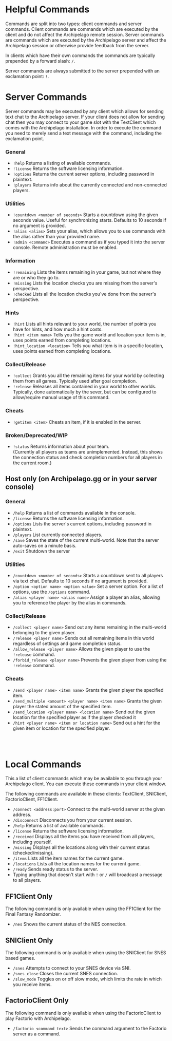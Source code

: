 # Helpful Commands

Commands are split into two types: client commands and server commands. Client commands are commands which are executed
by the client and do not affect the Archipelago remote session. Server commands are commands which are executed by the
Archipelago server and affect the Archipelago session or otherwise provide feedback from the server.

In clients which have their own commands the commands are typically prepended by a forward slash: `/`. 

Server commands are always submitted to the server prepended with an exclamation point: `!`. <br/>

# Server Commands

Server commands may be executed by any client which allows for sending text chat to the Archipelago server. If your
client does not allow for sending chat then you may connect to your game slot with the TextClient which comes with the
Archipelago installation. In order to execute the command you need to merely send a text message with the command,
including the exclamation point.

### General
- `!help` Returns a listing of available commands.
- `!license` Returns the software licensing information.
- `!options` Returns the current server options, including password in plaintext.
- `!players` Returns info about the currently connected and non-connected players.

### Utilities
- `!countdown <number of seconds>` Starts a countdown using the given seconds value. Useful for synchronizing starts.
  Defaults to 10 seconds if no argument is provided.
- `!alias <alias>` Sets your alias, which allows you to use commands with the alias rather than your provided name.
- `!admin <command>` Executes a command as if you typed it into the server console. Remote administration must be
  enabled.

### Information
- `!remaining` Lists the items remaining in your game, but not where they are or who they go to.
- `!missing` Lists the location checks you are missing from the server's perspective.
- `!checked` Lists all the location checks you've done from the server's perspective.

### Hints
- `!hint` Lists all hints relevant to your world, the number of points you have for hints, and how much a hint costs.
- `!hint <item name>` Tells you the game world and location your item is in, uses points earned from completing locations.
- `!hint_location <location>` Tells you what item is in a specific location, uses points earned from completing locations.

### Collect/Release
- `!collect` Grants you all the remaining items for your world by collecting them from all games. Typically used after 
goal completion.
- `!release` Releases all items contained in your world to other worlds. Typically, done automatically by the sever, but
can be configured to allow/require manual usage of this command.

### Cheats
- `!getitem <item>` Cheats an item, if it is enabled in the server.

### Broken/Deprecated/WIP
- `!status` Returns information about your team. <br /> (Currently all players as teams are unimplemented. Instead,
this shows the connection status and check completion numbers for all players in the current room.)


## Host only (on Archipelago.gg or in your server console)

### General
- `/help` Returns a list of commands available in the console.
- `/license` Returns the software licensing information.
- `/options` Lists the server's current options, including password in plaintext.
- `/players` List currently connected players.
- `/save` Saves the state of the current multi-world. Note that the server auto-saves on a minute basis.
- `/exit` Shutdown the server

### Utilities
- `/countdown <number of seconds>` Starts a countdown sent to all players via text chat. Defaults to 10 seconds if no
  argument is provided.
- `/option <option name> <option value>` Set a server option. For a list of options, use the `/options` command.
- `/alias <player name> <alias name>` Assign a player an alias, allowing you to reference the player by the alias in commands.


### Collect/Release
- `/collect <player name>` Send out any items remaining in the multi-world belonging to the given player.
- `/release <player name>` Sends out all remaining items in this world regardless of settings and game completion status.
- `/allow_release <player name>` Allows the given player to use the `!release` command.
- `/forbid_release <player name>` Prevents the given player from using the `!release` command.

### Cheats
- `/send <player name> <item name>` Grants the given player the specified item.
- `/send_multiple <amount> <player name> <item name>` Grants the given player the stated amount of the specified item.
- `/send_location <player name> <location name>` Send out the given location for the specified player as if the player checked it
- `/hint <player name> <item or location name>` Send out a hint for the given item or location for the specified player.

<br/> <br/>

# Local Commands

This a list of client commands which may be available to you through your Archipelago client. You can
execute these commands in your client window.

The following commands are available in these clients: TextClient, SNIClient, FactorioClient, FF1Client.

- `/connect <address:port>` Connect to the multi-world server at the given address.
- `/disconnect` Disconnects you from your current session.
- `/help` Returns a list of available commands.
- `/license` Returns the software licensing information.
- `/received` Displays all the items you have received from all players, including yourself.
- `/missing` Displays all the locations along with their current status (checked/missing).
- `/items` Lists all the item names for the current game.
- `/locations` Lists all the location names for the current game.
- `/ready` Sends ready status to the server.
- Typing anything that doesn't start with `!` or `/` will broadcast a message to all players.

## FF1Client Only

The following command is only available when using the FF1Client for the Final Fantasy Randomizer.

- `/nes` Shows the current status of the NES connection.

## SNIClient Only

The following command is only available when using the SNIClient for SNES based games.

- `/snes` Attempts to connect to your SNES device via SNI.
- `/snes_close` Closes the current SNES connection.
- `/slow_mode` Toggles on or off slow mode, which limits the rate in which you receive items.

## FactorioClient Only

The following command is only available when using the FactorioClient to play Factorio with Archipelago.

- `/factorio <command text>` Sends the command argument to the Factorio server as a command.


